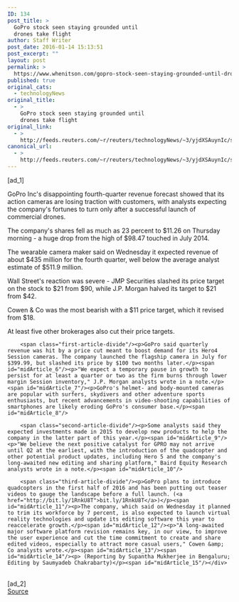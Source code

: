 ```yaml
---
ID: 134
post_title: >
  GoPro stock seen staying grounded until
  drones take flight
author: Staff Writer
post_date: 2016-01-14 15:13:51
post_excerpt: ""
layout: post
permalink: >
  https://www.whenitson.com/gopro-stock-seen-staying-grounded-until-drones-take-flight/
published: true
original_cats:
  - technologyNews
original_title:
  - >
    GoPro stock seen staying grounded until
    drones take flight
original_link:
  - >
    http://feeds.reuters.com/~r/reuters/technologyNews/~3/yjdXSAuynIc/story01.htm
canonical_url:
  - >
    http://feeds.reuters.com/~r/reuters/technologyNews/~3/yjdXSAuynIc/story01.htm
---
```

 [ad_1]
<br><div id="articleText">
<span id="midArticle_start"/>

<span class="focusParagraph" readability="5"><p><span class="articleLocatio&lt;/span&gt;n">GoPro Inc's disappointing fourth-quarter revenue forecast showed that its action cameras are losing traction with customers, with analysts expecting the company's fortunes to turn only after a successful launch of commercial drones.</span></p></span><span id="midArticle_0"/><p>The company's shares fell as much as 23 percent to $11.26 on Thursday morning - a huge drop from the high of $98.47 touched in July 2014.</p><span id="midArticle_1"/><p>The wearable camera maker said on Wednesday it expected revenue of about $435 million for the fourth quarter, well below the average analyst estimate of $511.9 million.</p><span id="midArticle_2"/><p>Wall Street's reaction was severe - JMP Securities slashed its price target on the stock to $21 from $90, while J.P. Morgan halved its target to $21 from $42.</p><span id="midArticle_3"/><p>Cowen &amp; Co was the most bearish with a $11 price target, which it revised from $18. </p><span id="midArticle_4"/><p>At least five other brokerages also cut their price targets.</p><span id="midArticle_5"/>
        
        <span class="first-article-divide"/><p>GoPro said quarterly revenue was hit by a price cut meant to boost demand for its Hero4 Session cameras. The company launched the flagship camera in July for $399.99, but slashed its price by $100 two months later.</p><span id="midArticle_6"/><p>"We expect a temporary pause in growth to persist for at least a quarter or two as the firm burns through lower margin Session inventory," J.P. Morgan analysts wrote in a note.</p><span id="midArticle_7"/><p>GoPro's helmet- and body-mounted cameras are popular with surfers, skydivers and other adventure sports enthusiasts, but recent advancements in video-shooting capabilities of smartphones are likely eroding GoPro's consumer base.</p><span id="midArticle_8"/>
        
        <span class="second-article-divide"/><p>Some analysts said they expected investments made in 2015 to develop new products to help the company in the latter part of this year.</p><span id="midArticle_9"/><p>"We believe the next positive catalyst for GPRO may not arrive until Q2 at the earliest, with the introduction of the quadcopter and other potential product updates, including Hero 5 and the company's long-awaited new editing and sharing platform," Baird Equity Research analysts wrote in a note.</p><span id="midArticle_10"/>
        
        <span class="third-article-divide"/><p>GoPro plans to introduce quadcopters in the first half of 2016 and has been putting out teaser videos to gauge the landscape before a full launch. (<a href="http://bit.ly/1RnkU8T">bit.ly/1RnkU8T</a>)</p><span id="midArticle_11"/><p>The company, which said on Wednesday it planned to trim its workforce by 7 percent, is also expected to launch virtual reality technologies and update its editing software this year to reaccelerate growth.</p><span id="midArticle_12"/><p>"A long-awaited major software platform revision remains key, in our view, to improve the user experience and cut the time commitment to create and share edited videos, especially to attract more casual users," Cowen &amp; Co analysts wrote.</p><span id="midArticle_13"/><span id="midArticle_14"/><p> (Reporting by Supantha Mukherjee in Bengaluru; Editing by Saumyadeb Chakrabarty)</p><span id="midArticle_15"/></div>
<br>[ad_2]
<br><a href="http://feeds.reuters.com/~r/reuters/technologyNews/~3/yjdXSAuynIc/story01.htm">Source </a>